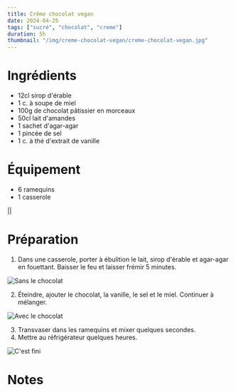 ```yaml
---
title: Crême chocolat vegan
date: 2024-04-25
tags: ["sucré", "chocolat", "creme"]
duration: 5h
thumbnail: "/img/creme-chocolat-vegan/creme-chocolat-vegan.jpg"
---
```



# Ingrédients

+ 12cl sirop d'érable
+ 1 c. à soupe de miel
+ 100g de chocolat pâtissier en morceaux
+ 50cl lait d'amandes
+ 1 sachet d'agar-agar
+ 1 pincée de sel
+ 1 c. à thé d'extrait de vanille

# Équipement

+ 6 ramequins
+ 1 casserole

||
# Préparation

1. Dans une casserole, porter à ébulition le lait, sirop d'érable et agar-agar en fouettant. Baisser le feu et laisser
frémir 5 minutes.

![Sans le chocolat](/img/creme-chocolat-vegan/creme-chocolat-vegan-step-1.jpg)

2. Éteindre, ajouter le chocolat, la vanille, le sel et le miel. Continuer à mélanger.

![Avec le chocolat](/img/creme-chocolat-vegan/creme-chocolat-vegan-step-2.jpg)

3. Transvaser dans les ramequins et mixer quelques secondes.
4. Mettre au réfrigérateur quelques heures.

![C'est fini](/img/creme-chocolat-vegan/creme-chocolat-vegan-step-4.jpg)

# Notes
